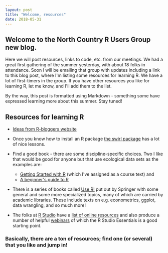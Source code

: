 ```yaml
---
layout: post
title: "Welcome, resources"
date: 2018-05-31
---
```


## Welcome to the North Country R Users Group new blog.

Here we will post resources, links to code, etc. from our meetings.
We had a great first gathering of the summer yesterday, with about 18 folks in attendance.  Soon I will be emailing that group with 
updates including a link to this blog post, where I'm listing some resources for learning R.  We have a lot of first-timers in the group.
If you have other resources you like for learning R, let me know, and I'll add them to the list.

By the way, this post is formatted using Markdown - something some have expressed learning more about this summer.  Stay tuned!

## Resources for learning R

* [Ideas from R-bloggers website](https://www.r-bloggers.com/how-to-learn-r-2/)
* Once you know how to install an R package [the swirl package](http://swirlstats.com/students.html) has a lot of nice lessons.
* Find a good book - there are some discipline-specific choices.  Two I like that would be good for anyone but that use ecological data 
sets as the examples are: 
  * [Getting Started with R](https://www.amazon.com/Getting-Started-R-Introduction-Biologists/dp/0198787847/ref=sr_1_1?ie=UTF8&qid=1527787962&sr=8-1&keywords=Getting+Started+with+R&dpID=41dlsO4%252Bh7L&preST=_SY291_BO1,204,203,200_QL40_&dpSrc=srch>)
(which I've assigned as a course text) and 
  * [A beginner's guide to R](https://www.amazon.com/Beginners-Guide-Use-Alain-Zuur/dp/0387938362/ref=sr_1_43?ie=UTF8&qid=1527788178&sr=8-43&keywords=Use+R)
  
 * There is a series of books called [Use R!](https://www.springer.com/series/6991) put out by Springer with some general and some more specialized topics, many of which are carried 
 by academic libraries. These include texts on e.g. econometrics, ggplot, data wrangling, and so much more! 
 
 * The folks at [R Studio](https://www.rstudio.com) have a [list of online resources](https://www.rstudio.com/online-learning/) and also
 produce a number of helpful [webinars](https://www.rstudio.com/resources/webinars/) of which the R Studio Essentials is a good starting point.
 
 ### Basically, there are a ton of resources; find one (or several) that you like and jump in!


